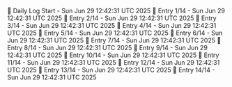 📅 Daily Log Start - Sun Jun 29 12:42:31 UTC 2025
📌 Entry 1/14 - Sun Jun 29 12:42:31 UTC 2025
📌 Entry 2/14 - Sun Jun 29 12:42:31 UTC 2025
📌 Entry 3/14 - Sun Jun 29 12:42:31 UTC 2025
📌 Entry 4/14 - Sun Jun 29 12:42:31 UTC 2025
📌 Entry 5/14 - Sun Jun 29 12:42:31 UTC 2025
📌 Entry 6/14 - Sun Jun 29 12:42:31 UTC 2025
📌 Entry 7/14 - Sun Jun 29 12:42:31 UTC 2025
📌 Entry 8/14 - Sun Jun 29 12:42:31 UTC 2025
📌 Entry 9/14 - Sun Jun 29 12:42:31 UTC 2025
📌 Entry 10/14 - Sun Jun 29 12:42:31 UTC 2025
📌 Entry 11/14 - Sun Jun 29 12:42:31 UTC 2025
📌 Entry 12/14 - Sun Jun 29 12:42:31 UTC 2025
📌 Entry 13/14 - Sun Jun 29 12:42:31 UTC 2025
📌 Entry 14/14 - Sun Jun 29 12:42:31 UTC 2025
